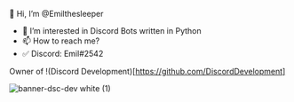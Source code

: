  👋 Hi, I’m @Emilthesleeper
- 👀 I’m interested in Discord Bots written in Python
- 📫 How to reach me?
- ✅ Discord: Emil#2542

Owner of !(Discord Development)[https://github.com/DiscordDevelopment]

![banner-dsc-dev white (1)](https://user-images.githubusercontent.com/91831917/175806430-956ed0f1-4b32-4495-8847-0557086c1727.png)
